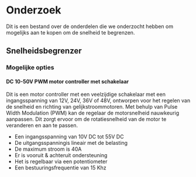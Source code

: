 # Onderzoek
Dit is een bestand over de onderdelen die we onderzocht hebben om mogelijks aan te kopen om de snelheid te begrenzen.

## Snelheidsbegrenzer
### Mogelijke opties

#### DC 10-50V PWM motor controller met schakelaar



Dit is een motor controller met een veelzijdige schakelaar met een ingangsspanning van 12V, 24V, 36V of 48V, ontworpen voor het regelen van de snelheid en richting van gelijkstroommotoren. Met behulp van Pulse Width Modulation (PWM) kan de regelaar de motorsnelheid nauwkeurig aanpassen. Dit zorgt ervoor om de rotatiesnelheid van de motor te veranderen en aan te passen.

- Een ingangsspanning van 10V DC tot 55V DC
- De uitgangsspanningis lineair met de belasting
- De maximum stroom is 40A
- Er is vooruit & achteruit ondersteuning
- Het is regelbaar via een potentiometer
- Een bestuuringsfrequentie van 15 Khz